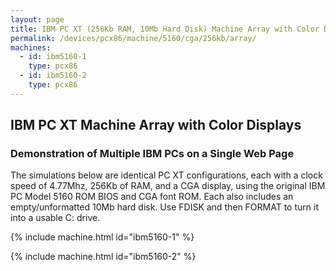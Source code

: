 ```yaml
---
layout: page
title: IBM PC XT (256Kb RAM, 10Mb Hard Disk) Machine Array with Color Displays
permalink: /devices/pcx86/machine/5160/cga/256kb/array/
machines:
  - id: ibm5160-1
    type: pcx86
  - id: ibm5160-2
    type: pcx86
---
```


IBM PC XT Machine Array with Color Displays
-------------------------------------------

### Demonstration of Multiple IBM PCs on a Single Web Page

The simulations below are identical PC XT configurations, each with a clock speed of 4.77Mhz, 256Kb of RAM,
and a CGA display, using the original IBM PC Model 5160 ROM BIOS and CGA font ROM.  Each also includes an
empty/unformatted 10Mb hard disk. Use FDISK and then FORMAT to turn it into a usable C: drive.

{% include machine.html id="ibm5160-1" %}

{% include machine.html id="ibm5160-2" %}
